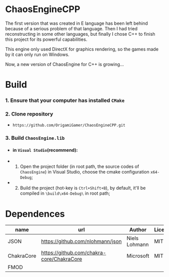# ChaosEngineCPP
 The first version that was created in E language has been left behind because of a serious problem of that language.
 Then I had tried reconstructing in some other languages, but finally I chose C++ to finish this project for its powerful capabilities.

 This engine only used DirectX for graphics rendering, so the games made by it can only run on Windows.

 Now, a new version of ChaosEngine for C++ is growing...

# Build

### 1. Ensure that your computer has installed `CMake`

### 2. Clone repository
- `https://github.com/OrigamiGamer/ChaosEngineCPP.git`

### 3. Build `ChaosEngine.lib`

- #### in `Visual Studio`(recommend):
- 1. Open the project folder (in root path, the source codes of `ChaosEngine`) in Visual Studio,
      choose the cmake configuration `x64-Debug`;
- 2. Build the project (hot-key is `Ctrl+Shift+B`), by default, it'll be compiled in `\build\x64-Debug\` in root path;

<!--
- #### If you want to use `Visual Studio Code` to make games:
- 1. Press `Ctrl+Shift+P` to open Command Palette, and execute `CMake: Install`;
- 2. Then execute `CMake: Build`.
-->

<!--
### 4. Prepare a folder for making a new game
- Finally, copy a backup of "NewGame" folder, rename the folder (instead of any file in the folder), then begin making your game!
-->


# Dependences
| name					| url											| Author			| License				|
|-----------------------|-----------------------------------------------|-------------------|-----------------------|
| JSON					| https://github.com/nlohmann/json				| Niels Lohmann		| MIT					|
| ChakraCore			| https://github.com/chakra-core/ChakraCore		| Microsoft			| MIT					|
| FMOD					| 												| 					|						|
